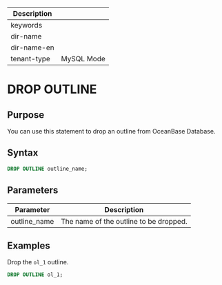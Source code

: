 | Description   |                 |
|---------------|-----------------|
| keywords      |                 |
| dir-name      |                 |
| dir-name-en   |                 |
| tenant-type   | MySQL Mode      |

# DROP OUTLINE

## Purpose

You can use this statement to drop an outline from OceanBase Database.

## Syntax

```sql
DROP OUTLINE outline_name;  
```

## Parameters

| **Parameter** | **Description** |
|--------------|--------------------|
| outline_name | The name of the outline to be dropped.  |

## Examples

Drop the `ol_1` outline.

```sql
DROP OUTLINE ol_1;      
```
